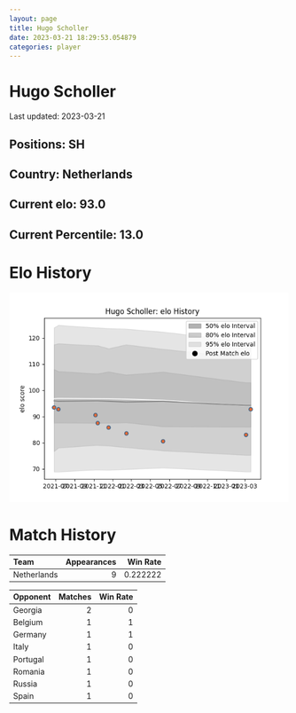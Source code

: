 ```yaml
---  
layout: page  
title: Hugo Scholler  
date: 2023-03-21 18:29:53.054879  
categories: player  
---
```

# Hugo Scholler


Last updated: 2023-03-21
## Positions: SH

## Country: Netherlands

## Current elo: 93.0

## Current Percentile: 13.0

# Elo History


![elo history](history_HugoScholler.png)
# Match History


| Team        |   Appearances |   Win Rate |
|:------------|--------------:|-----------:|
| Netherlands |             9 |   0.222222 |

| Opponent   |   Matches |   Win Rate |
|:-----------|----------:|-----------:|
| Georgia    |         2 |          0 |
| Belgium    |         1 |          1 |
| Germany    |         1 |          1 |
| Italy      |         1 |          0 |
| Portugal   |         1 |          0 |
| Romania    |         1 |          0 |
| Russia     |         1 |          0 |
| Spain      |         1 |          0 |